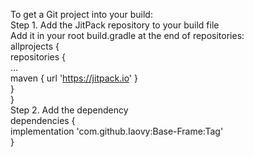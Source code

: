 To get a Git project into your build:  
Step 1. Add the JitPack repository to your build file  
Add it in your root build.gradle at the end of repositories:  
allprojects {  
		repositories {  
			...  
			maven { url 'https://jitpack.io' }  
		}  
	}  
Step 2. Add the dependency  
dependencies {  
	        implementation 'com.github.Iaovy:Base-Frame:Tag'  
	}  
